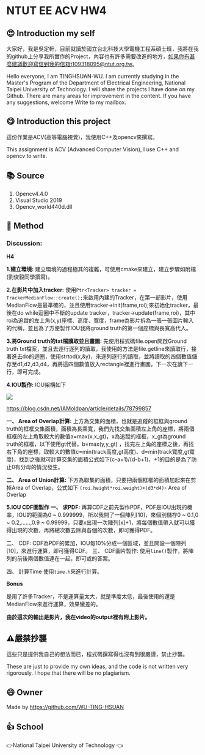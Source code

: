 # NTUT EE ACV HW4
## :heart_eyes: Introduction my self
大家好，我是吳定軒，目前就讀於國立台北科技大學電機工程系碩士班，我將在我的github上分享我所實作的Project，內容也有許多需要改進的地方，如果你有甚麼建議歡迎寫信到我的信箱t109318095@ntut.org.tw。   

Hello everyone, I am TINGHSUAN-WU. I am currently studying in the Master's Program of the Department of Electrical Engineering, National Taipei University of Technology. I will share the projects I have done on my Github. There are many areas for improvement in the content. If you have any suggestions, welcome Write to my mailbox.

## :yum: Introduction this project
這份作業是ACV(高等電腦視覺)，我使用C++及opencv來撰寫。

This assignment is ACV (Advanced Computer Vision), I use C++ and opencv to write.

## :books: Source
1. Opencv4.4.0
2. Visual Studio 2019
3. Opencv_world440d.dll

## :book: Method
### Discussion:

**H4**

**1.建立環境:** 建立環境的過程極其的複雜，可使用cmake來建立，建立步驟如附檔(劉俊毅同學撰寫)。

**2.在影片中加入tracker:** 使用`Ptr<Tracker> tracker = TrackerMedianFlow::create();`來啟用內建的Tracker，在第一部影片，使用MedianFlow是最準確的，並且使用tracker->init(frame,roi);來初始化tracker，最後在do while迴圈中不斷的update tracker，tracker->update(frame,roi)，其中roi為追蹤的左上角(x,y)座標、高度、寬度，frame為影片拆為一張一張圖片輸入的代稱，並且為了方便製作IOU我將ground truth的第一個座標與長寬高代入。

**3.將Ground truth的txt檔讀取並且畫圖:** 先使用程式碼file.open開啟Ground truth txt檔案，並且去逐行逐列的讀取，我使用的方法是file.getline來讀取行，接著進去do的迴圈，使用strtod(x,&y)，來逐列逐行的讀取，並將讀取的四個數值儲存至d1,d2,d3,d4，再將這四個數值放入rectangle裡進行畫圖，下一次在讀下一行，即可完成。

**4.IOU製作:**
IOU架構如下

![](https://i.imgur.com/B3q6Dac.png)

 https://blog.csdn.net/IAMoldpan/article/details/78799857

**一、	Area of Overlap計算:**
上方為交集的面積，也就是追蹤的框框與ground truth的框框交集面積，面積為長乘寬，我們先找交集面積左上角的座標，將兩個框框的左上角取較大的數值a=max(x,x_gt)，x為追蹤的框框，x_gt為ground truth的框框，以下使用gt代替，b=max(y,y_gt) ，找完左上角的座標之後，再找右下角的座標，取較大的數值c=min(track高度,gt高度)、d=min(track寬度,gt寬度)，找到之後就可計算交集的面積公式如下(c-a+1)/(d-b+1)，+1的目的是為了防止0有分母的情況發生。

**二、	Area of Union計算:**
下方為聯集的面積，只要把兩個框框的面積加起來在剪掉Area of Overlap，公式如下
`(roi.height*roi.weight)+(d3*d4)`- Area of Overlap

**5.IOU CDF圖製作**
**一、	求PDF:**
再算CDF之前先製作PDF，PDF是IOU出現的機率，IOU的範圍為0 ~ 0.999999，所以我開了一個陣列[10]，來個別儲存0 ~ 0.1,0 ~ 0.2,......,0.9 ~ 0.99999，只要x出現一次陣列[x]+1，將每個數值帶入就可以獲得出現的次數，再將總次數去除與各個的次數，即可獲得PDF。

二、	CDF:
CDF為PDF的累加，IOU每10%分成一個區域，並且開設一個陣列[10]，來進行運算，即可獲得CDF。
三、	CDF圖片製作:
使用`line()`製作，將陣列的前後兩個數值連在一起，即可或的答案。

四、	計算Time
使用`time.h`來進行計算。

**Bonus**

是用了許多Tracker，不是運算量太大，就是準度太低，最後使用的還是MedianFlow來進行運算，效果蠻差的。

**由於這次的輸出是影片，我在video的output裡有附上影片。**

## :warning:嚴禁抄襲
這些只是提供我自己的想法而已，程式碼撰寫得也沒有到很嚴謹，禁止抄襲。

These are just to provide my own ideas, and the code is not written very rigorously. I hope that there will be no plagiarism.

## :smile: Owner
Made by https://github.com/WU-TING-HSUAN

## :+1: School
:point_right:National Taipei University of Technology	:point_left:


